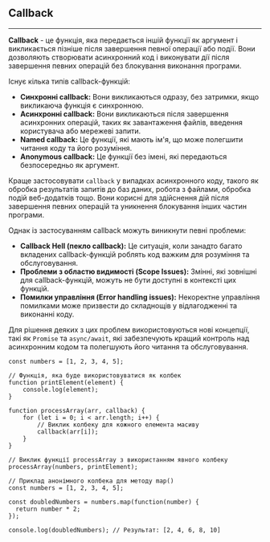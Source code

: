 ## Callback
---

**Callback** - це функція, яка передається іншій функції як аргумент і викликається пізніше після завершення певної операції або події. Вони дозволяють створювати асинхронний код і виконувати дії після завершення певних операцій без блокування виконання програми.

Існує кілька типів callback-функцій:

* **Синхронні callback:** Вони викликаються одразу, без затримки, якщо викликаюча функція є синхронною.
* **Асинхронні callback:** Вони викликаються після завершення асинхронних операцій, таких як завантаження файлів, введення користувача або мережеві запити.
* **Named callback:** Це функції, які мають ім'я, що може полегшити читання коду та його розуміння.
* **Anonymous callback:** Це функції без імені, які передаються безпосередньо як аргумент.

Краще застосовувати `callback` у випадках асинхронного коду, такого як обробка результатів запитів до баз даних, робота з файлами, обробка подій веб-додатків тощо. Вони корисні для здійснення дій після завершення певних операцій та уникнення блокування інших частин програми.

Однак із застосуванням callback можуть виникнути певні проблеми:
* **Callback Hell (пекло callback):** Це ситуація, коли занадто багато вкладених callback-функцій роблять код важким для розуміння та обслуговування.
* **Проблеми з областю видимості (Scope Issues):** Змінні, які зовнішні для callback-функцій, можуть не бути доступні в контексті цих функцій.
* **Помилки управління (Error handling issues):** Некоректне управління помилками може призвести до складнощів у відлагодженні та виконанні коду.

Для рішення деяких з цих проблем використовуються нові концепції, такі як `Promise` та `async/await`, які забезпечують кращий контроль над асинхронним кодом та полегшують його читання та обслуговування.

```
const numbers = [1, 2, 3, 4, 5];

// Функція, яка буде використовуватися як колбек
function printElement(element) {
    console.log(element);
}

function processArray(arr, callback) {
    for (let i = 0; i < arr.length; i++) {
        // Виклик колбеку для кожного елемента масиву
        callback(arr[i]);
    }
}
    
// Виклик функції processArray з використанням явного колбеку
processArray(numbers, printElement);
```

```
// Приклад анонімного колбека для методу map()
const numbers = [1, 2, 3, 4, 5];

const doubledNumbers = numbers.map(function(number) {
  return number * 2;
});

console.log(doubledNumbers); // Результат: [2, 4, 6, 8, 10]
```